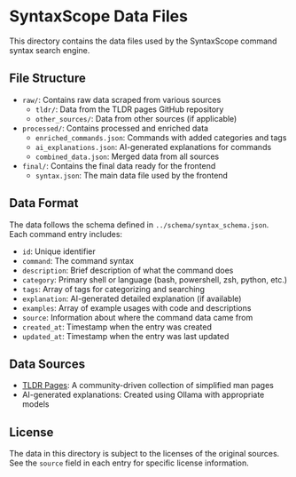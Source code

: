 # SyntaxScope Data Files

This directory contains the data files used by the SyntaxScope command syntax search engine.

## File Structure

- `raw/`: Contains raw data scraped from various sources
  - `tldr/`: Data from the TLDR pages GitHub repository
  - `other_sources/`: Data from other sources (if applicable)
- `processed/`: Contains processed and enriched data
  - `enriched_commands.json`: Commands with added categories and tags
  - `ai_explanations.json`: AI-generated explanations for commands
  - `combined_data.json`: Merged data from all sources
- `final/`: Contains the final data ready for the frontend
  - `syntax.json`: The main data file used by the frontend

## Data Format

The data follows the schema defined in `../schema/syntax_schema.json`. Each command entry includes:

- `id`: Unique identifier
- `command`: The command syntax
- `description`: Brief description of what the command does
- `category`: Primary shell or language (bash, powershell, zsh, python, etc.)
- `tags`: Array of tags for categorizing and searching
- `explanation`: AI-generated detailed explanation (if available)
- `examples`: Array of example usages with code and descriptions
- `source`: Information about where the command data came from
- `created_at`: Timestamp when the entry was created
- `updated_at`: Timestamp when the entry was last updated

## Data Sources

- [TLDR Pages](https://github.com/tldr-pages/tldr): A community-driven collection of simplified man pages
- AI-generated explanations: Created using Ollama with appropriate models

## License

The data in this directory is subject to the licenses of the original sources. See the `source` field in each entry for specific license information.